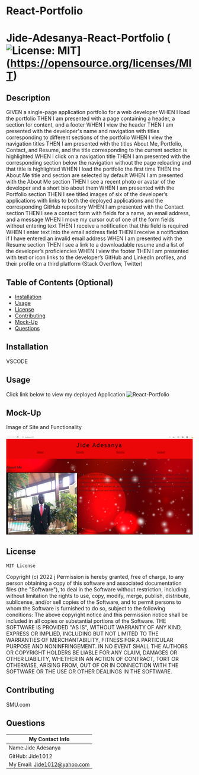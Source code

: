 # React-Portfolio

# Jide-Adesanya-React-Portfolio (![License: MIT](https://img.shields.io/badge/License-MIT-yellow.svg)](https://opensource.org/licenses/MIT)
  ## Description
GIVEN a single-page application portfolio for a web developer
WHEN I load the portfolio
THEN I am presented with a page containing a header, a section for content, and a footer
WHEN I view the header
THEN I am presented with the developer's name and navigation with titles corresponding to different sections of the portfolio
WHEN I view the navigation titles
THEN I am presented with the titles About Me, Portfolio, Contact, and Resume, and the title corresponding to the current section is highlighted
WHEN I click on a navigation title
THEN I am presented with the corresponding section below the navigation without the page reloading and that title is highlighted
WHEN I load the portfolio the first time
THEN the About Me title and section are selected by default
WHEN I am presented with the About Me section
THEN I see a recent photo or avatar of the developer and a short bio about them
WHEN I am presented with the Portfolio section
THEN I see titled images of six of the developer’s applications with links to both the deployed applications and the corresponding GitHub repository
WHEN I am presented with the Contact section
THEN I see a contact form with fields for a name, an email address, and a message
WHEN I move my cursor out of one of the form fields without entering text
THEN I receive a notification that this field is required
WHEN I enter text into the email address field
THEN I receive a notification if I have entered an invalid email address
WHEN I am presented with the Resume section
THEN I see a link to a downloadable resume and a list of the developer’s proficiencies
WHEN I view the footer
THEN I am presented with text or icon links to the developer’s GitHub and LinkedIn profiles, and their profile on a third platform (Stack Overflow, Twitter) 
  ## Table of Contents (Optional)
  - [Installation](#installation)
  - [Usage](#usage)
  - [License](#license)
  - [Contributing](#contributing)
  - [Mock-Up](#Mock-Up)
  - [Questions](#questions)
  ## Installation
  VSCODE
  ## Usage
Click link below to view my deployed Application
![React-Portfolio](https://afternoon-inlet-17471.herokuapp.com/)

## Mock-Up

Image of Site and Functionality

![React-Portfolio](https://github.com/Jide1012/React-Portfolio/blob/main/src/Images/Website-Image.PNG)



  ## License
  
    MIT License
Copyright (c) 2022 j
Permission is hereby granted, free of charge, to any person obtaining a copy
of this software and associated documentation files (the "Software"), to deal
in the Software without restriction, including without limitation the rights
to use, copy, modify, merge, publish, distribute, sublicense, and/or sell
copies of the Software, and to permit persons to whom the Software is
furnished to do so, subject to the following conditions:
The above copyright notice and this permission notice shall be included in all
copies or substantial portions of the Software.
THE SOFTWARE IS PROVIDED "AS IS", WITHOUT WARRANTY OF ANY KIND, EXPRESS OR
IMPLIED, INCLUDING BUT NOT LIMITED TO THE WARRANTIES OF MERCHANTABILITY,
FITNESS FOR A PARTICULAR PURPOSE AND NONINFRINGEMENT. IN NO EVENT SHALL THE
AUTHORS OR COPYRIGHT HOLDERS BE LIABLE FOR ANY CLAIM, DAMAGES OR OTHER
LIABILITY, WHETHER IN AN ACTION OF CONTRACT, TORT OR OTHERWISE, ARISING FROM,
OUT OF OR IN CONNECTION WITH THE SOFTWARE OR THE USE OR OTHER DEALINGS IN THE
SOFTWARE.
    
  ## Contributing
SMU.com
  
  ## Questions
  | My Contact Info|
  |----------|
  |Name:Jide Adesanya
  |GitHub: Jide1012|
  |My Email: Jide1012@yahoo.com|